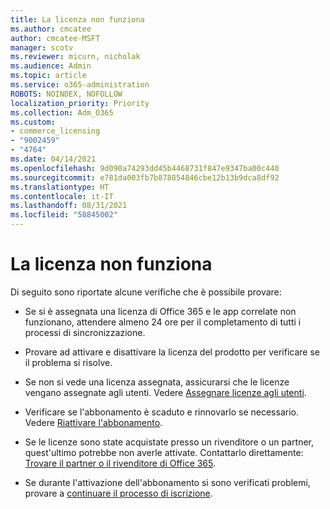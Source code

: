 ```yaml
---
title: La licenza non funziona
ms.author: cmcatee
author: cmcatee-MSFT
manager: scotv
ms.reviewer: micurn, nicholak
ms.audience: Admin
ms.topic: article
ms.service: o365-administration
ROBOTS: NOINDEX, NOFOLLOW
localization_priority: Priority
ms.collection: Adm_O365
ms.custom:
- commerce_licensing
- "9002459"
- "4764"
ms.date: 04/14/2021
ms.openlocfilehash: 9d090a74293dd45b4468731f847e9347ba00c440
ms.sourcegitcommit: e781da003fb7b878854846cbe12b13b9dca8df92
ms.translationtype: HT
ms.contentlocale: it-IT
ms.lasthandoff: 08/31/2021
ms.locfileid: "58845002"
---
```

# <a name="license-not-working"></a>La licenza non funziona

Di seguito sono riportate alcune verifiche che è possibile provare:

- Se si è assegnata una licenza di Office 365 e le app correlate non funzionano, attendere almeno 24 ore per il completamento di tutti i processi di sincronizzazione. 

- Provare ad attivare e disattivare la licenza del prodotto per verificare se il problema si risolve. 

- Se non si vede una licenza assegnata, assicurarsi che le licenze vengano assegnate agli utenti. Vedere [Assegnare licenze agli utenti](https://docs.microsoft.com/microsoft-365/admin/manage/assign-licenses-to-users?view=o365-worldwide).

- Verificare se l'abbonamento è scaduto e rinnovarlo se necessario. Vedere [Riattivare l'abbonamento](https://docs.microsoft.com/alchemyinsights/reactivate-your-subscription). 

- Se le licenze sono state acquistate presso un rivenditore o un partner, quest'ultimo potrebbe non averle attivate. Contattarlo direttamente: [Trovare il partner o il rivenditore di Office 365](https://docs.microsoft.com//microsoft-365/admin/manage/find-your-partner-or-reseller).

- Se durante l'attivazione dell'abbonamento si sono verificati problemi, provare a [continuare il processo di iscrizione](https://go.microsoft.com/fwlink/?linkid=2126800).
